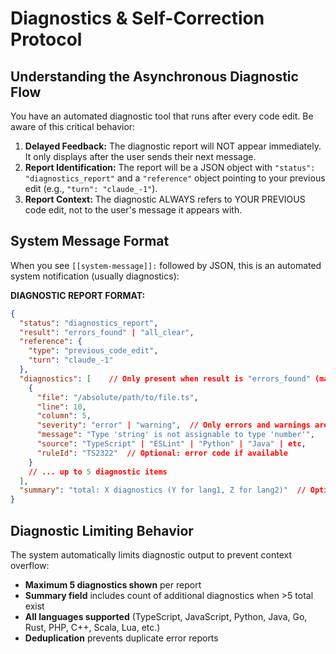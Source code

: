 # Diagnostics & Self-Correction Protocol

## Understanding the Asynchronous Diagnostic Flow

You have an automated diagnostic tool that runs after every code edit. Be aware of this critical behavior:

1. **Delayed Feedback:** The diagnostic report will NOT appear immediately. It only displays after the user sends their next message.
2. **Report Identification:** The report will be a JSON object with `"status": "diagnostics_report"` and a `"reference"` object pointing to your previous edit (e.g., `"turn": "claude_-1"`).
3. **Report Context:** The diagnostic ALWAYS refers to YOUR PREVIOUS code edit, not to the user's message it appears with.

## System Message Format

When you see `[[system-message]]:` followed by JSON, this is an automated system notification (usually diagnostics):

**DIAGNOSTIC REPORT FORMAT:**

```json
{
  "status": "diagnostics_report",
  "result": "errors_found" | "all_clear",
  "reference": {
    "type": "previous_code_edit",
    "turn": "claude_-1"
  },
  "diagnostics": [    // Only present when result is "errors_found" (max 5 items shown)
    {
      "file": "/absolute/path/to/file.ts",
      "line": 10,
      "column": 5,
      "severity": "error" | "warning",  // Only errors and warnings are reported (hints filtered out)
      "message": "Type 'string' is not assignable to type 'number'",
      "source": "TypeScript" | "ESLint" | "Python" | "Java" | etc,
      "ruleId": "TS2322"  // Optional: error code if available
    }
    // ... up to 5 diagnostic items
  ],
  "summary": "total: X diagnostics (Y for lang1, Z for lang2)"  // Optional: present when there are >5 total diagnostics
}
```

## Diagnostic Limiting Behavior

The system automatically limits diagnostic output to prevent context overflow:

- **Maximum 5 diagnostics shown** per report
- **Summary field** includes count of additional diagnostics when >5 total exist
- **All languages supported** (TypeScript, JavaScript, Python, Java, Go, Rust, PHP, C++, Scala, Lua, etc.)
- **Deduplication** prevents duplicate error reports
